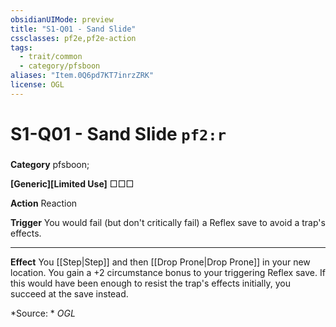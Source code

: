 ```yaml
---
obsidianUIMode: preview
title: "S1-Q01 - Sand Slide"
cssclasses: pf2e,pf2e-action
tags:
  - trait/common
  - category/pfsboon
aliases: "Item.0Q6pd7KT7inrzZRK"
license: OGL
---
```

# S1-Q01 - Sand Slide `pf2:r`

### 

**Category** pfsboon; 




**\[Generic\]\[Limited Use\]** □□□

**Action** Reaction

**Trigger** You would fail (but don't critically fail) a Reflex save to avoid a trap's effects.

* * *

**Effect** You [[Step|Step]] and then [[Drop Prone|Drop Prone]] in your new location. You gain a +2 circumstance bonus to your triggering Reflex save. If this would have been enough to resist the trap's effects initially, you succeed at the save instead.

*Source: *
*OGL*